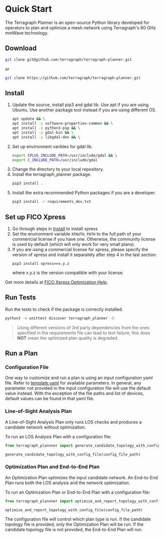 # Quick Start

The Terragraph Planner is an open-source Python library developed for operators
to plan and optimize a mesh network using Terragraph's 60 GHz mmWave technology.

## Download

```sh
git clone git@github.com:terragraph/terragraph-planner.git
```
or
```sh
git clone https://github.com/terragraph/terragraph-planner.git
```

## Install

1. Update the source, install pip3 and gdal lib. Use apt if you are using
Ubuntu. Use another package tool instead if you are using different OS.
   ```sh
   apt update && \
   apt install -y software-properties-common && \
   apt install -y python3-pip && \
   apt install -y gdal-bin && \
   apt install -y libgdal-dev && \
   ```
2. Set up environment varibles for gdal lib.
   ```sh
   export CPLUS_INCLUDE_PATH=/usr/include/gdal && \
   export C_INCLUDE_PATH=/usr/include/gdal
   ```
3. Change the directory to your local repository.
4. Install the terragraph_planner package.
   ```sh
   pip3 install .
   ```
5. Install the extra recommended Python packages if you are a developer.
   ```sh
   pip3 install -r requirements_dev.txt
   ```

## Set up FICO Xpress

1. Go through steps in [Install](#install) to install xpress
2. Set the environment variable `XPAUTH_PATH` to the full path of your commericial
   license if you have one. Otherwise, the community license is used by default
   (which will only work for very small plans).
3. If you are using a commercial license for xpress, please specify the
   version of xpress and install it separately after step 4 in the last section.
   ```
   pip3 install xpress==x.y.z
   ```
   where x.y.z is the version compatible with your license.

Get more details at [FICO Xpress Optimization Help](https://www.fico.com/fico-xpress-optimization/docs/latest/solver/optimizer/python/HTML/chIntro.html?scroll=secInstall).

## Run Tests

Run the tests to check if the package is correctly installed.
```sh
python3 -m unittest discover terragraph_planner -b
```

> Using different versions of 3rd party dependencies from the ones specified
in the requirements file can lead to test failure; this does **NOT** mean the
optimized plan quality is degraded.

## Run a Plan

### Configuration File

One way to customize and run a plan is using an input configuration yaml file. Refer to
[template.yaml](https://github.com/terragraph/terragraph-planner/blob/main/terragraph_planner/data/template.yaml)
for available parameters. In general, any parameter not provided in the input
configuration file will use the default value instead. With the exception of
the file paths and list of devices, default values can be found in that
yaml file.


### Line-of-Sight Analysis Plan

A Line-of-Sight Analysis Plan only runs LOS checks and produces a candidate
network without optimization.

To run an LOS Analysis Plan with a configuration file:

```python
from terragraph_plannner import generate_candidate_topology_with_config_file

generate_candidate_topology_with_config_file(config_file_path)
```


### Optimization Plan and End-to-End Plan

An Optimization Plan optimizes the input candidate network. An End-to-End Plan
runs both the LOS analysis and the network optimization.

To run an Optimization Plan or End-to-End Plan with a configuration file:
```python
from terragraph_plannner import optimize_and_report_topology_with_config_file

optimize_and_report_topology_with_config_file(config_file_path)
```

The configuration file will control which plan type is run. If the candidate
topology file is provided, only the Optimization Plan will be run. If the
candidate topology file is not provided, the End-to-End Plan will run.
